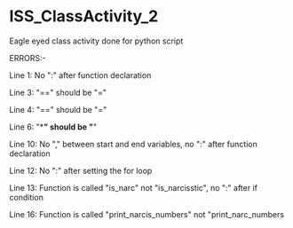 # ISS_ClassActivity_2
Eagle eyed class activity done for python script

ERRORS:-

Line 1: No ":" after function declaration

Line 3: "==" should be "="

Line 4: "==" should be "="

Line 6: "***" should be "**"

Line 10: No "," between start and end variables, no ":" after function declaration

Line 12: No ":" after setting the for loop

Line 13: Function is called "is_narc" not "is_narcisstic", no ":" after if condition

Line 16: Function is called "print_narcis_numbers" not "print_narc_numbers
